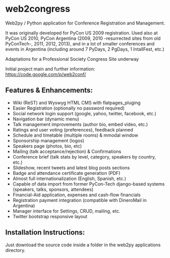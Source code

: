 web2congress
============

Web2py / Python application for Conference Registration and Management.

It was originally developed for PyCon US 2009 registration. 
Used also at PyCon US 2010, PyCon Argentina (2009, 2010 -resurrected sites from old PyConTech-, 2011, 2012, 2013), 
and in a lot of smaller conferences and events in Argentina (including around 7 PyDays, 2 PgDays, 1 IntallFest, etc.)

Adaptations for a Professional Society Congress Site underway

Initial project main and further information: https://code.google.com/p/web2conf/

Features & Enhancements:
------------------------

 * Wiki (ReST) and Wyswyg HTML CMS with flatpages_pluging
 * Easier Registration (optionally no password required) 
 * Social network login support (google, yahoo, twitter, facebook, etc.)
 * Navigation bar (dynamic menu)
 * Talk management improvements (author bio, embed video, etc.)
 * Ratings and user voting (preferences), feedback planned
 * Schedule and timetable (multiple rooms) & mmodal window
 * Sponsorship management (logos)
 * Speakers page (photos, bio, etc)
 * Mailing (talk acceptance/rejection) & Confirmations
 * Conference brief (talk stats by level, category, speakers by country, etc.)
 * Slideshow, recent tweets and latest blog posts sections
 * Badge and attendance certificate generation (PDF)
 * Almost full internationalization (English, Spanish, etc.)
 * Capable of data import from former PyCon-Tech django-based systems (speakers, talks, sponsors, attendees)
 * Financial-Aid application, expenses and cash-flow financials
 * Registration payment integration (compatible with DineroMail in Argentina)
 * Manager interface for Settings, CRUD, mailing, etc.
 * Twitter bootstrap responsive layout

Installation Instructions:
--------------------------

Just download the source code inside a folder in the web2py applications directory.
